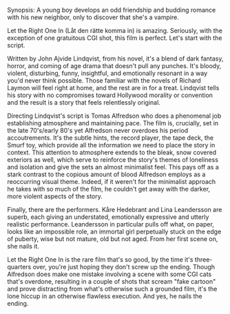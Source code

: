 Synopsis: A young boy develops an odd friendship and budding romance with his new neighbor, only to discover that she's a vampire.

Let the Right One In (Låt den rätte komma in) is amazing. Seriously, with the exception of one gratuitous CGI shot, this film is perfect. Let's start with the script.

Written by John Ajvide Lindqvist, from his novel, it's a blend of dark fantasy, horror, and coming of age drama that doesn't pull any punches. It's bloody, violent, disturbing, funny, insightful, and emotionally resonant in a way you'd never think possible. Those familiar with the novels of Richard Laymon will feel right at home, and the rest are in for a treat. Lindqvist tells his story with no compromises toward Hollywood morality or convention and the result is a story that feels relentlessly original.

Directing Lindqvist's script is Tomas Alfredson who does a phenomenal job establishing atmosphere and maintaining pace. The film is, crucially, set in the late 70's/early 80's yet Alfredson never overdoes his period accoutrements. It's the subtle hints, the record player, the tape deck, the Smurf toy, which provide all the information we need to place the story in context. This attention to atmosphere extends to the bleak, snow covered exteriors as well, which serve to reinforce the story's themes of loneliness and isolation and give the sets an almost minimalist feel. This pays off as a stark contrast to the copious amount of blood Alfredson employs as a reoccurring visual theme. Indeed, if it weren't for the minimalist approach he takes with so much of the film, he couldn't get away with the darker, more violent aspects of the story.

Finally, there are the performers. Kåre Hedebrant and Lina Leandersson are superb, each giving an understated, emotionally expressive and utterly realistic performance. Leandersson in particular pulls off what, on paper, looks like an impossible role, an immortal girl perpetually stuck on the edge of puberty, wise but not mature, old but not aged. From her first scene on, she nails it. 

Let the Right One In is the rare film that's so good, by the time it's three-quarters over, you're just hoping they don't screw up the ending. Though Alfredson does make one mistake involving a scene with some CGI cats that's overdone, resulting in a couple of shots that scream "fake cartoon" and prove distracting from what's otherwise such a grounded film, it's the lone hiccup in an otherwise flawless execution. And yes, he nails the ending.


